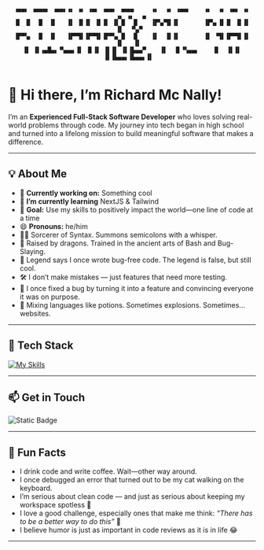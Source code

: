 <div align="center">
  <pre><code>
▗▄▄▖ ▗▄▄▄▖ ▗▄▄▖▗▖ ▗▖ ▗▄▖ ▗▄▄▖ ▗▄▄▄     ▗▖  ▗▖ ▗▄▄▖    ▗▖  ▗▖ ▗▄▖ ▗▖   ▗▖ ▗▖  ▗▖
▐▌ ▐▌  █  ▐▌   ▐▌ ▐▌▐▌ ▐▌▐▌ ▐▌▐▌  █    ▐▛▚▞▜▌▐▌       ▐▛▚▖▐▌▐▌ ▐▌▐▌   ▐▌  ▝▚▞▘ 
▐▛▀▚▖  █  ▐▌   ▐▛▀▜▌▐▛▀▜▌▐▛▀▚▖▐▌  █    ▐▌  ▐▌▐▌       ▐▌ ▝▜▌▐▛▀▜▌▐▌   ▐▌   ▐▌  
▐▌ ▐▌▗▄█▄▖▝▚▄▄▖▐▌ ▐▌▐▌ ▐▌▐▌ ▐▌▐▙▄▄▀    ▐▌  ▐▌▝▚▄▄▖    ▐▌  ▐▌▐▌ ▐▌▐▙▄▄▖▐▙▄▄▖▐▌  
  </code></pre>
</div>

# 👋 Hi there, I’m Richard Mc Nally!

I’m an **Experienced Full-Stack Software Developer** who loves solving real-world problems through code. My journey into tech began in high school and turned into a lifelong mission to build meaningful software that makes a difference.

---

## 💡 About Me

- 🔧  **Currently working on:** Something cool
- 🌱  **I’m currently learning** NextJS & Tailwind 
- 🚀  **Goal:** Use my skills to positively impact the world—one line of code at a time  
- 😄  **Pronouns:** he/him
- 🧙‍♂️  Sorcerer of Syntax. Summons semicolons with a whisper.
- 🐉  Raised by dragons. Trained in the ancient arts of Bash and Bug-Slaying.
- 📜  Legend says I once wrote bug-free code. The legend is false, but still cool.
- 🛠️  I don’t make mistakes — just features that need more testing.
- 🎩  I once fixed a bug by turning it into a feature and convincing everyone it was on purpose.
- 🧪  Mixing languages like potions. Sometimes explosions. Sometimes... websites.

---

## 🧰 Tech Stack

[![My Skills](https://skillicons.dev/icons?i=angular,astro,react,nextjs,html,js,ts,css,sass,tailwind,dotnet,electron,java,cs,py,figma,git,github,nodejs,fastapi,mongodb,mysql,md,vscode,visualstudio,idea,eclipse&theme=dark&perline=9)](https://skillicons.dev)

---

## 📫 Get in Touch

![Static Badge](https://img.shields.io/badge/LinkedIn-blue?style=for-the-badge&link=https%3A%2F%2Fwww.linkedin.com%2Fin%2Frichard-mcnally-developer%2F)

---

## 🤯 Fun Facts
- I drink code and write coffee. Wait—other way around.
- I once debugged an error that turned out to be my cat walking on the keyboard.
- I’m serious about clean code — and just as serious about keeping my workspace spotless 🧼   
- I love a good challenge, especially ones that make me think: *“There has to be a better way to do this”* 💭  
- I believe humor is just as important in code reviews as it is in life 😂
---

